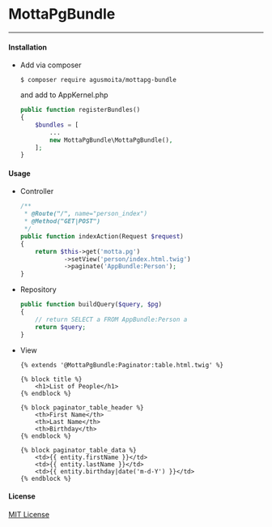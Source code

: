 # MottaPgBundle
---
#### Installation
- Add via composer
    ```console
    $ composer require agusmoita/mottapg-bundle
    ```
    and add to AppKernel.php
    
    ```php
    public function registerBundles()
    {
        $bundles = [
            ...
            new MottaPgBundle\MottaPgBundle(),
        ];
    }
    ```

#### Usage
- Controller
    ```php
    /**
     * @Route("/", name="person_index")
     * @Method("GET|POST")
     */
    public function indexAction(Request $request)
    {
        return $this->get('motta.pg')
                ->setView('person/index.html.twig')
                ->paginate('AppBundle:Person');
    }
    ```
    
- Repository
    ```php
    public function buildQuery($query, $pg)
    {
        // return SELECT a FROM AppBundle:Person a
        return $query;
    }
    ```

- View
    ```twig
    {% extends '@MottaPgBundle:Paginator:table.html.twig' %}
    
    {% block title %}
        <h1>List of People</h1>
    {% endblock %}
    
    {% block paginator_table_header %}
        <th>First Name</th>
        <th>Last Name</th>
        <th>Birthday</th>
    {% endblock %}
    
    {% block paginator_table_data %}
        <td>{{ entity.firstName }}</td>
        <td>{{ entity.lastName }}</td>
        <td>{{ entity.birthday|date('m-d-Y') }}</td>
    {% endblock %}
    ```
    
#### License
[MIT License](LICENSE)
